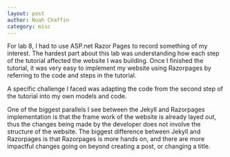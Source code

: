 ```yaml
---
layout: post
author: Noah Chaffin 
category: misc
--- 
```


For lab 8, I had to use ASP.net Razor Pages to record something of my interest. The hardest part about this lab was understanding how each step of the tutorial affected the website I was building. Once I finished the tutorial, it was very easy to implement my website using Razorpages by referring to the code and steps in the tutorial. 

A specific challenge I faced was adapting the code from the second step of the tutorial into my own models and code.  

One of the biggest parallels I see between the Jekyll and Razorpages implementation is that the frame work of the website is already layed out, thus the changes being made by the developer does not involve the structure of the website. The biggest difference between Jekyll and Razorpages is that Razorpages is more hands on, and there are more impactful changes going on beyond creating a post, or changing a title. 